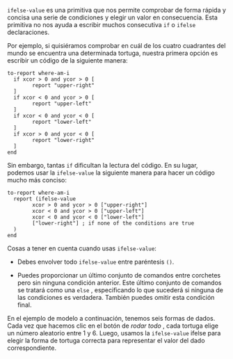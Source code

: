 ﻿`ifelse-value` es una primitiva que nos permite comprobar de forma rápida y concisa una serie de condiciones y elegir un valor en consecuencia. Esta primitiva no nos ayuda a escribir muchos consecutiva `if` o `ifelse` declaraciones.

Por ejemplo, si quisiéramos comprobar en cuál de los cuatro cuadrantes del mundo se encuentra una determinada tortuga, nuestra primera opción es escribir un código de la siguiente manera: 

```
to-report where-am-i
  if xcor > 0 and ycor > 0 [
    	report "upper-right"
  ]
  if xcor < 0 and ycor > 0 [
    	report "upper-left"
  ]
  if xcor < 0 and ycor < 0 [
    	report "lower-left"
  ]
  if xcor > 0 and ycor < 0 [
    	report "lower-right"
  ]  
end
```


Sin embargo, tantas `if` dificultan la lectura del código. En su lugar, podemos usar la `ifelse-value` la siguiente manera para hacer un código mucho más conciso:



```
to-report where-am-i
  report (ifelse-value
    	xcor > 0 and ycor > 0 ["upper-right"]
    	xcor < 0 and ycor > 0 ["upper-left"]
    	xcor < 0 and ycor < 0 ["lower-left"]
    	["lower-right"] ; if none of the conditions are true
  )
end
```






Cosas a tener en cuenta cuando usas `ifelse-value`:

* Debes envolver todo `ifelse-value` entre paréntesis `()`.
- Puedes proporcionar un último conjunto de comandos entre corchetes pero sin ninguna condición anterior. Este último conjunto de comandos se tratará como una `else` , especificando lo que sucederá si ninguna de las condiciones es verdadera. También puedes omitir esta condición final.



En el ejemplo de modelo a continuación, tenemos seis formas de dados. Cada vez que hacemos clic en el botón de *rodar todo* , cada tortuga elige un número aleatorio entre 1 y 6. Luego, usamos la `ifelse-value` ifelse para elegir la forma de tortuga correcta para representar el valor del dado correspondiente.